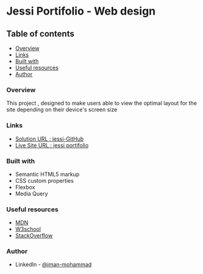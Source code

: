 # Jessi Portifolio - Web design 


## Table of contents

- [Overview](#overview)
- [Links](#links)
- [Built with](#built-with)
- [Useful resources](#useful-resources)
- [Author](#author)

### Overview
This project , designed to make users able to view the optimal layout for the site depending on their device's screen size

### Links

- [Solution URL : jessi-GitHub](https://github.com/Iman-mohammad/jessi.github.io)
- [Live Site URL : jessi portifolio](https://iman-mohammad.github.io/jessi.github.io/)

### Built with

- Semantic HTML5 markup
- CSS custom properties
- Flexbox
- Media Query


### Useful resources

- [MDN](https://developer.mozilla.org/en-US/)
- [W3school](https://www.w3schools.com) 
- [StackOverflow](https://stackoverflow.com)

### Author

- LinkedIn - [@iman-mohammad](https://www.linkedin.com/in/iman-mohammad-340017220)

